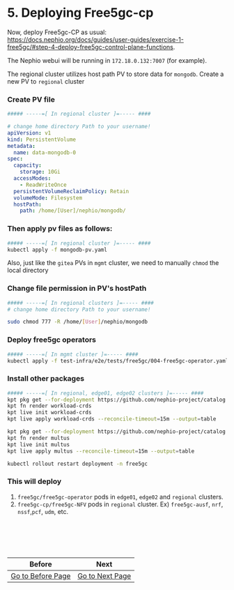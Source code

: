 # 5. Deploying Free5gc-cp
Now, deploy Free5gc-CP as usual: https://docs.nephio.org/docs/guides/user-guides/exercise-1-free5gc/#step-4-deploy-free5gc-control-plane-functions. 

The Nephio webui will be running in `172.18.0.132:7007` (for example). 

The regional cluster utilizes host path PV to store data for `mongodb`. Create a new PV to `regional` cluster

### Create PV file
```yaml
##### -----=[ In regional cluster ]=----- ####

# change home directory Path to your username!
apiVersion: v1
kind: PersistentVolume
metadata:
  name: data-mongodb-0
spec:
  capacity:
    storage: 10Gi
  accessModes:
    - ReadWriteOnce
  persistentVolumeReclaimPolicy: Retain
  volumeMode: Filesystem
  hostPath:
    path: /home/[User]/nephio/mongodb/
```

### Then apply pv files as follows:

```bash
##### -----=[ In regional cluster ]=----- ####
kubectl apply -f mongodb-pv.yaml
```

Also, just like the `gitea` PVs in `mgmt` cluster, we need to manually `chmod` the local directory

### Change file permission in PV's hostPath

```bash
##### -----=[ In regional clusters ]=----- ####
# change home directory Path to your username!

sudo chmod 777 -R /home/[User]/nephio/mongodb
 ```

### Deploy free5gc operators

```bash
##### -----=[ In mgmt cluster ]=----- ####
kubectl apply -f test-infra/e2e/tests/free5gc/004-free5gc-operator.yaml
```

### Install other packages

```bash
##### -----=[ In regional, edge01, edge02 clusters ]=----- ####
kpt pkg get --for-deployment https://github.com/nephio-project/catalog.git/nephio/core/workload-crds@main
kpt fn render workload-crds
kpt live init workload-crds
kpt live apply workload-crds --reconcile-timeout=15m --output=table

kpt pkg get --for-deployment https://github.com/nephio-project/catalog.git/infra/capi/multus@main
kpt fn render multus
kpt live init multus
kpt live apply multus --reconcile-timeout=15m --output=table

kubectl rollout restart deployment -n free5gc
```

### This will deploy 

1. `free5gc/free5gc-operator` pods in `edge01`, `edge02` and `regional` clusters.
2. `free5gc-cp/free5gc-NFV` pods in `regional` cluster. Ex) `free5gc-ausf`, `nrf`, `nssf`,`pcf`, `udm`, etc.


<br></br>
---
|Before|Next|
|--|--|
|[ Go to Before Page](4_configure_network_topology.md) | [ Go to Next Page ](6_deploy_upf_amf_smf.md)|